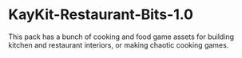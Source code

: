 # KayKit-Restaurant-Bits-1.0
This pack has a bunch of cooking and food game assets for building kitchen and restaurant interiors, or making chaotic cooking games.
